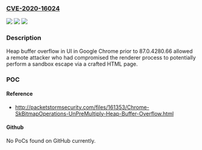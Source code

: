 ### [CVE-2020-16024](https://cve.mitre.org/cgi-bin/cvename.cgi?name=CVE-2020-16024)
![](https://img.shields.io/static/v1?label=Product&message=Chrome&color=blue)
![](https://img.shields.io/static/v1?label=Version&message=%3C%2087.0.4280.66%20&color=brighgreen)
![](https://img.shields.io/static/v1?label=Vulnerability&message=Heap%20buffer%20overflow&color=brighgreen)

### Description

Heap buffer overflow in UI in Google Chrome prior to 87.0.4280.66 allowed a remote attacker who had compromised the renderer process to potentially perform a sandbox escape via a crafted HTML page.

### POC

#### Reference
- http://packetstormsecurity.com/files/161353/Chrome-SkBitmapOperations-UnPreMultiply-Heap-Buffer-Overflow.html

#### Github
No PoCs found on GitHub currently.

